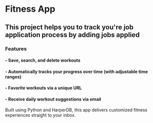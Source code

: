 # Fitness App
## This project helps you to track you're job application process by adding jobs applied    
### Features    
#### - Save, search, and delete workouts 
#### - Automatically tracks your progress over time (with adjustable time ranges)
#### - Favorite workouts via a unique URL
#### - Receive daily workout suggestions via email

Built using Python and HarperDB, this app delivers customized fitness experiences straight to your inbox.
